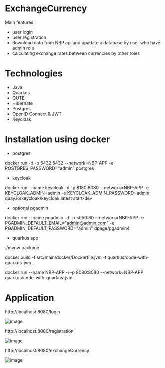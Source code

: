 # ExchangeCurrency

Main features:
- user login
- user registration
- download data from NBP api and upadate a database by user who have admin role
- calculating exchange rates between currencies by other roles

# Technologies

- Java
- Quarkus
- QUTE
- Hibernate
- Postgres
- OpenID Connect & JWT
- Keycloak


# Installation using docker

- postgres

docker run -d -p 5432:5432 --network=NBP-APP -e POSTGRES_PASSWORD="admin" postgres

- keycloak

docker run --name keycloak -d -p 8180:8080 --network=NBP-APP
-e KEYCLOAK_ADMIN=admin
-e KEYCLOAK_ADMIN_PASSWORD=admin quay.io/keycloak/keycloak:latest start-dev

- optional pgadmin

docker run --name pgadmin -d -p 5050:80 --network=NBP-APP
-e PGADMIN_DEFAULT_EMAIL="admin@admin.com"
-e PGADMIN_DEFAULT_PASSWORD="admin"  dpage/pgadmin4

- quarkus app

./mvnw package

docker build -f src/main/docker/Dockerfile.jvm -t quarkus/code-with-quarkus-jvm .

docker run --name NBP-APP -i -p 8080:8080 --network=NBP-APP quarkus/code-with-quarkus-jvm

# Application
http://localhost:8080/login

![image](https://github.com/Matiu-dev/ExchangeCurrency/assets/73337576/1fe0d9cc-2ad8-411c-bdc9-7aed12787569)

http://localhost:8080/registration

![image](https://github.com/Matiu-dev/ExchangeCurrency/assets/73337576/e9333810-88f8-4b8e-856e-8bd9ca3bc9c2)

http://localhost:8080/exchangeCurrency

![image](https://github.com/Matiu-dev/ExchangeCurrency/assets/73337576/88dd6b97-8ff2-4dcb-a357-9a9caf9ddbcc)

